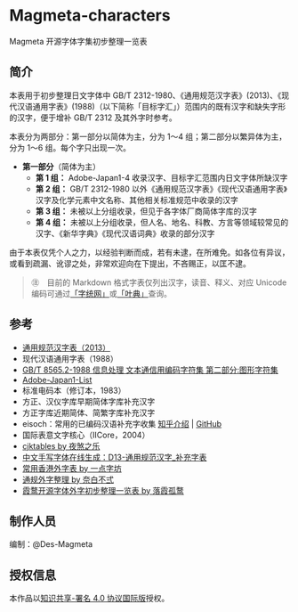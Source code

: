 # Magmeta-characters
Magmeta 开源字体字集初步整理一览表

## 简介 
 本表用于初步整理日文字体中 GB/T 2312-1980、《通用规范汉字表》(2013)、《现代汉语通用字表》(1988)（以下简称「目标字汇」）范围内的既有汉字和缺失字形的汉字，便于增补 GB/T 2312 及其外字时参考。

本表分为两部分：第一部分以简体为主，分为 1～4 组；第二部分以繁异体为主，分为 1～6 组。每个字只出现一次。

- **第一部分**（简体为主） 
   - **第 1 组：** Adobe-Japan1-4 收录汉字、目标字汇范围内日文字体所缺汉字 
   - **第 2 组：** GB/T 2312-1980 以外《通用规范汉字表》《现代汉语通用字表》汉字及化学元素中文名称、其他相关标准规范中收录的汉字 
   - **第 3 组：** 未被以上分组收录，但见于各字体厂商简体字库的汉字 
   - **第 4 组：** 未被以上分组收录，但人名、地名、科教、方言等领域较常见的汉字、《新华字典》《现代汉语词典》收录的部分汉字 

由于本表仅凭个人之力，以经验判断而成，若有未逮，在所难免。如各位有异议，或看到疏漏、讹谬之处，非常欢迎向在下提出，不吝赐正，以匡不逮。 
  
 > ㊟　目前的 Markdown 格式字表仅列出汉字，读音、释义、对应 Unicode 编码可通过[「字统网」](https://zi.tools/)或[「叶典」](http://yedict.com/)查询。

## 参考 
  
 - [通用规范汉字表（2013）](http://www.moe.gov.cn/jyb_sjzl/ziliao/A19/201306/t20130601_186002.html) 
 - 现代汉语通用字表（1988） 
 - [GB/T 8565.2-1988 信息处理 文本通信用编码字符集 第二部分:图形字符集](https://openstd.samr.gov.cn/bzgk/gb/newGbInfo?hcno=87A92BDBEA7EBE5843EA16378837F981) 
 - [Adobe-Japan1-List](https://github.com/kyubuns/Adobe-Japan1-List)
 - 标准电码本（修订本，1983） 
 - 方正、汉仪字库早期简体字库补充汉字 
 - 方正字库近期简体、简繁字库补充汉字 
 - eisoch：常用的已编码汉语补充字收集 [知乎介绍](https://zhuanlan.zhihu.com/p/223300316) | [GitHub](https://github.com/eisoch/irg#subset-for-font) 
 - 国际表意文字核心（IICore，2004） 
 - [cjktables by 夜煞之乐](https://github.com/NightFurySL2001/cjktables) 
 - [中文手写字体在线生成：D13-通用规范汉字_补充字表](https://font.meizhanggui.com/?m=char&v=detail&id=13) 
 - [常用香港外字表 by 一点字坊](https://github.com/ichitenfont/suppchara) 
 - [通规外字整理 by 奈白不弍](https://github.com/Buernia/Waizi) 
 - [霞鹜开源字体外字初步整理一览表 by 落霞孤鹜](https://github.com/lxgw/ext-characters)

 ## 制作人员 
 编制：@Des-Magmeta

 ## 授权信息  
 本作品以[知识共享-署名 4.0 协议国际版](License.md)授权。
